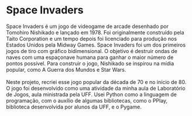 # Space Invaders
Space Invaders é um jogo de videogame de arcade desenhado por Tomohiro Nishikado e lançado em 1978. 
Foi originalmente construído pela Taito Corporation e um tempo depois foi licenciado para produção nos Estados Unidos pela Midway Games. 
Space Invaders foi um dos primeiros jogos de tiro com gráfico bidimensional. O objetivo é destruir ondas de naves com uma espaçonave 
humana para ganhar o maior número de pontos possível. Para construir o jogo, Nishikado se inspirou na mídia popular, como A Guerra dos Mundos e Star Wars.
<br><br>
Neste projeto, recriei esse jogo popular da década de 70 e no início de 80. O jogo foi desenvolvido como uma atividade da minha aula de Laboratório de Jogos,
aula ministrada pela UFF. Usei Python como a linguagem de programação, com o auxílio de algumas bibliotecas, como o PPlay, biblioteca desenvolvida por alunos da UFF, e o Pygame.
